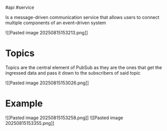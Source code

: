 #api #service 

Is a message-driven communication service that allows users to connect multiple components of an event-driven system

![[Pasted image 20250815153213.png]]

# Topics

Topics are the central element of PubSub as they are the ones that get the ingressed data and pass it down to the subscribers of said topic

![[Pasted image 20250815153026.png]]

# Example

![[Pasted image 20250815153258.png]]
![[Pasted image 20250815153355.png]]
